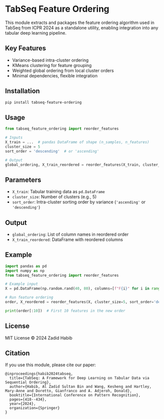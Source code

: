 # TabSeq Feature Ordering

This module extracts and packages the feature ordering algorithm used in TabSeq from ICPR 2024 as a standalone utility, enabling integration into any tabular deep learning pipeline.

## Key Features

-  Variance-based intra-cluster ordering  
-  KMeans clustering for feature grouping  
-  Weighted global ordering from local cluster orders  
-  Minimal dependencies, flexible integration  

## Installation

```bash
pip install tabseq-feature-ordering
```

## Usage

```python
from tabseq_feature_ordering import reorder_features

# Inputs
X_train = ...  # pandas DataFrame of shape (n_samples, n_features)
cluster_size = 5
sort_order = 'descending'  # or 'ascending'

# Output
global_ordering, X_train_reordered = reorder_features(X_train, cluster_size, sort_order)
```

## Parameters

- `X_train`: Tabular training data as `pd.DataFrame`
- `cluster_size`: Number of clusters (e.g., 5)
- `sort_order`: Intra-cluster sorting order by variance (`'ascending'` or `'descending'`)

## Output

- `global_ordering`: List of column names in reordered order
- `X_train_reordered`: DataFrame with reordered columns

## Example

```python
import pandas as pd
import numpy as np
from tabseq_feature_ordering import reorder_features

# Example input
X = pd.DataFrame(np.random.rand(40, 80), columns=[f"F{i}" for i in range(80)])

# Run feature ordering
order, X_reordered = reorder_features(X, cluster_size=5, sort_order='descending')

print(order[:10])  # First 10 features in the new order
```

## License

MIT License © 2024 Zadid Habib

## Citation

If you use this module, please cite our paper:

```
@inproceedings{habib2024tabseq,
  title={TabSeq: A Framework for Deep Learning on Tabular Data via Sequential Ordering},
  author={Habib, Al Zadid Sultan Bin and Wang, Kesheng and Hartley, Mary-Anne and Doretto, Gianfranco and A. Adjeroh, Donald},
  booktitle={International Conference on Pattern Recognition},
  pages={418--434},
  year={2024},
  organization={Springer}
}
```
